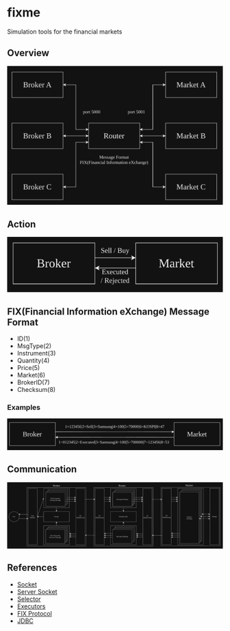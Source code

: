 # fixme
Simulation tools for the financial markets

## Overview
![alt text](images/overview.png)

## Action
![alt text](images/action.png)

## FIX(Financial Information eXchange) Message Format
- ID(1)
- MsgType(2)
- Instrument(3)
- Quantity(4)
- Price(5)
- Market(6)
- BrokerID(7)
- Checksum(8)

### Examples
![alt text](images/fix_example.png)

## Communication
![alt text](images/communication.png)

## References
- [Socket](https://docs.oracle.com/javase/8/docs/api/java/net/Socket.html)
- [Server Socket](https://docs.oracle.com/javase/8/docs/api/java/net/ServerSocket.html)
- [Selector](https://docs.oracle.com/javase/7/docs/api///java/nio/channels/Selector.html)
- [Executors](https://docs.oracle.com/javase/tutorial/essential/concurrency/executors.html)
- [FIX Protocol](https://en.wikipedia.org/wiki/Financial_Information_eXchange)
- [JDBC](https://docs.oracle.com/javase/tutorial/jdbc/basics/index.html)